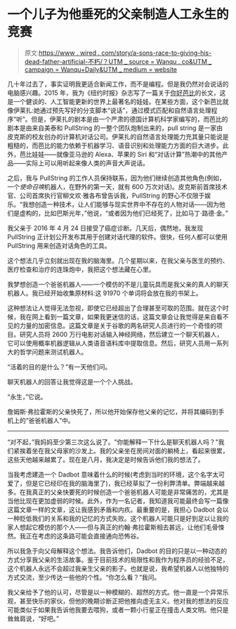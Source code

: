 # 一个儿子为他垂死的父亲制造人工永生的竞赛

> 原文:[https://www . wired . com/story/a-sons-race-to-giving-his-dead-father-artificial-不朽/？UTM _ source = Wanqu . co&UTM _ campaign = Wanqu+Daily&UTM _ medium = website](https://www.wired.com/story/a-sons-race-to-give-his-dying-father-artificial-immortality/?utm_source=wanqu.co&utm_campaign=Wanqu+Daily&utm_medium=website)

几十年过去了，事实证明我更适合新闻工作，而不是编程。但是我仍然对会说话的电脑感兴趣。2015 年，我为《纽约时报》杂志写了一篇关于[你好芭比](https://www.nytimes.com/2015/09/20/magazine/barbie-wants-to-get-to-know-your-child.html)的长文，这是一个健谈的、人工智能更新的世界上最著名的娃娃。在某些方面，这个新芭比就像伊莱扎:她通过预先写好的分支脚本“说话”，通过模式匹配和自然语言处理程序“听”。但是，伊莱扎的剧本是由一个严肃的德国计算机科学家编写的，而芭比的剧本是由来自美泰和 PullString 的一整个团队炮制出来的，pull string 是一家由皮克斯的校友创办的计算机对话公司。伊莱扎的自然语言处理能力充其量只能说是粗糙的，而芭比的能力依赖于机器学习、语音识别和处理能力方面的巨大进步。此外，芭比娃娃——就像亚马逊的 Alexa、苹果的 Siri 和“对话计算”热潮中的其他产品——实际上可以用听起来像人类的声音大声说话。

之后，我与 PullString 的工作人员保持联系，因为他们继续创造其他角色(例如，一个*使命召唤*机器人，在野外的第一天，就有 600 万次对话)。皮克斯前首席技术官、公司首席执行官柳文欢·雅各布曾告诉我，PullString 的野心不仅限于娱乐。“我想创造一种技术，让人们能够与现实世界中不存在的人物对话——因为他们是虚构的，比如巴斯光年，”他说，“或者因为他们已经死了，比如马丁·路德·金。”

我父亲于 2016 年 4 月 24 日接受了癌症诊断。几天后，偶然地，我发现 PullString 正计划公开发布其用于创建对话代理的软件。很快，任何人都可以使用 PullString 用来创造对话角色的工具。

这个想法几乎立刻就出现在我的脑海里。几个星期以来，在我父亲与医生的预约、医疗检查和治疗的连珠炮中，我把这个想法藏在心里。

我梦想创造一个爸爸机器人——一个模仿的不是儿童玩具而是我父亲的真人的聊天机器人。我已经开始收集原材料:这 91970 个单词将会放在我的书架上。

这种想法让人觉得无法忽视，即使它已经超出了合理甚至可取的范围。就在这个时候，我在网上看到一篇文章，如果我更迷信的话，这篇文章会让我觉得是来自看不见的力量的加密信息。这篇文章是关于谷歌的两名研究人员进行的一个奇怪的项目。研究人员将 2600 万行电影对话输入神经网络，然后建立一个聊天机器人，它可以使用概率机器逻辑从人类语音语料库中提取信息。然后，研究人员用一系列大的哲学问题来测试机器人。

“活着的目的是什么？”有一天他们问。

聊天机器人的回答让我觉得这是一个个人挑战。

“永生，”它说。

 詹姆斯·弗拉霍斯的父亲快死了，所以他开始保存他父亲的记忆，并将其编码到手机上的“爸爸机器人”中。 

* * *

“对不起，”我妈妈至少第三次这么说了。"你能解释一下什么是聊天机器人吗？"我们紧挨着坐在我父母家的沙发上。我的父亲坐在房间对面的躺椅上，看起来很累，这些天他越来越累了。现在是八月，我决定是时候告诉他们我的想法了。

当我考虑建造一个 Dadbot 意味着什么的时候(考虑到当时的环境，这个名字太可爱了，但是它已经印在我的脑海里了)，我已经草拟了一份利弊清单。弊端越来越多。在我真正的父亲快要死的时候创造一个爸爸机器人可能是非常痛苦的，尤其是当他比现在更加虚弱的时候。此外，作为一名记者，我知道我可能最终会写一篇像这篇文章一样的文章，这让我感到矛盾和内疚。最重要的是，我担心 Dadbot 会以一种贬低我们的关系和我的记忆的方式失败。这个机器人可能只是好到足以让我的家人想起它模仿的那个人——但与真正的约翰·弗拉霍斯相去甚远，让他们毛骨悚然。我正在考虑的这条路可能会直接通向恐怖谷。

所以我急于向父母解释这个想法。我告诉他们，Dadbot 的目的只是以一种动态的方式分享我父亲的生活故事。鉴于目前技术的局限性和我作为程序员的经验不足，这个机器人永远不会超过我亲生父亲的影子。也就是说，我希望机器人以他独特的方式交流，至少传达一些他的个性。“你怎么看？”我问。

我父亲给予了他的认可，尽管是以一种模糊的、超然的方式。他一直是一个异常乐观，甚至快乐的家伙，但他的晚期诊断正把他推向虚无主义。他对我的想法的反应可能类似于如果我告诉他我要去喂狗，或者一颗小行星正在撞击人类文明。他只是耸耸肩说，“好吧。”